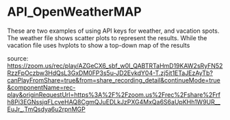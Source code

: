 # API_OpenWeatherMAP

These are two examples of using API keys for weather, and vacation spots. The weather file shows scatter plots to represent the results. While the vacation file uses hvplots to show a top-down map of the results

source: https://zoom.us/rec/play/AZGeCX6_sbf_w0I_QABTRTaHmD19KAW2sRyFN52RzzFpOczbw3HdQsL3GxDM0FP3s5u-JD2EvkdY04-T.zj5it1ETaJEzAyTb?canPlayFromShare=true&from=share_recording_detail&continueMode=true&componentName=rec-play&originRequestUrl=https%3A%2F%2Fzoom.us%2Frec%2Fshare%2Frfh8Pi3EGNssjqFLcveHAQ8CgmQJuEDLkJzPXG4MxQa6S6aUpKHh1W9UR__EuJr_.TmQsdya6u2rpnMGP

